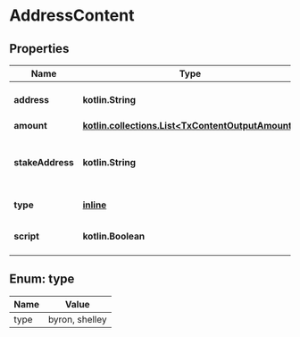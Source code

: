 
# AddressContent

## Properties
Name | Type | Description | Notes
------------ | ------------- | ------------- | -------------
**address** | **kotlin.String** | Bech32 encoded addresses | 
**amount** | [**kotlin.collections.List&lt;TxContentOutputAmount&gt;**](TxContentOutputAmount.md) |  | 
**stakeAddress** | **kotlin.String** | Stake address that controls the key | 
**type** | [**inline**](#TypeEnum) | Address era | 
**script** | **kotlin.Boolean** | True if this is a script address | 


<a name="TypeEnum"></a>
## Enum: type
Name | Value
---- | -----
type | byron, shelley



